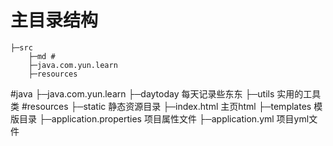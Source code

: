# 主目录结构
    ├─src
        ├─md #
        ├─java.com.yun.learn
        ├─resources
 #java 
    ├─java.com.yun.learn
         ├─daytoday 每天记录些东东
         ├─utils 实用的工具类
 #resources 
    ├─static 静态资源目录
        ├─index.html 主页html
    ├─templates 模版目录
    ├─application.properties 项目属性文件
    ├─application.yml 项目yml文件
                           
